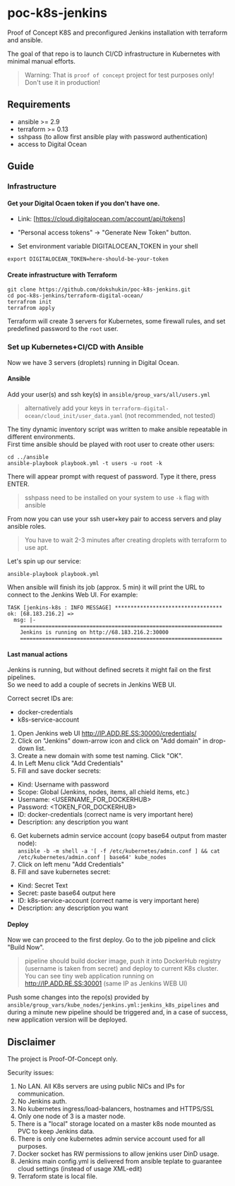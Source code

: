 # poc-k8s-jenkins
Proof of Concept K8S and preconfigured Jenkins installation with terraform and ansible.  

The goal of that repo is to launch CI/CD infrastructure in Kubernetes with minimal manual efforts.
> Warning: That is `proof of concept` project for test purposes only! Don't use it in production!

## Requirements
  - ansible >= 2.9
  - terraform >= 0.13
  - sshpass (to allow first ansible play with password authentication)
  - access to Digital Ocean

## Guide

### Infrastructure

#### Get your Digital Ocaen token if you don't have one.

  * Link: [https://cloud.digitalocean.com/account/api/tokens]

  * "Personal access tokens" -> "Generate New Token" button.

  * Set environment variable DIGITALOCEAN_TOKEN in your shell
```
export DIGITALOCEAN_TOKEN=here-should-be-your-token
```

#### Create infrastructure with Terraform
```
git clone https://github.com/dokshukin/poc-k8s-jenkins.git
cd poc-k8s-jenkins/terraform-digital-ocean/
terrafrom init
terrafrom apply
```
Terraform will create 3 servers for Kubernetes, some firewall rules, and set predefined password to the `root` user.


### Set up Kubernetes+CI/CD with Ansible
Now we have 3 servers (droplets) running in Digital Ocean.

#### Ansible
Add your user(s) and ssh key(s) in `ansible/group_vars/all/users.yml`
> alternatively add your keys in `terraform-digital-ocean/cloud_init/user_data.yaml` (not recommended, not tested)

The tiny dynamic inventory script was written to make ansible repeatable in different environments.  
First time ansible should be played with root user to create other users:
```
cd ../ansible
ansible-playbook playbook.yml -t users -u root -k
```
There will appear prompt with request of password. Type it there, press ENTER.
> sshpass need to be installed on your system to use `-k` flag with ansible

From now you can use your ssh user+key pair to access servers and play ansible roles.
> You have to wait 2-3 minutes after creating droplets with terraform to use apt.

Let's spin up our service:
```
ansible-playbook playbook.yml
```
When ansible will finish its job (approx. 5 min) it will print the URL to connect to the Jenkins Web UI. For example:
```
TASK [jenkins-k8s : INFO MESSAGE] **********************************
ok: [68.183.216.2] =>
  msg: |-
    ================================================================
    Jenkins is running on http://68.183.216.2:30000
    ================================================================
```

#### Last manual actions
Jenkins is running, but without defined secrets it might fail on the first pipelines.  
So we need to add a couple of secrets in Jenkins WEB UI.

Correct secret IDs are:
  * docker-credentials
  * k8s-service-account

1. Open Jenkins web UI http://IP.ADD.RE.SS:30000/credentials/
2. Click on "Jenkins" down-arrow icon and click on "Add domain" in drop-down list.
3. Create a new domain with some test naming. Click "OK".
4. In Left Menu click "Add Credentials"
5. Fill and save docker secrets:
  * Kind: Username with password
  * Scope: Global (Jenkins, nodes, items, all chield items, etc.)
  * Username: <USERNAME_FOR_DOCKERHUB>
  * Password: <TOKEN_FOR_DOCKERHUB>
  * ID: docker-credentials (correct name is very important here)
  * Description: any description you want
6. Get kubernets admin service account (copy base64 output from master node):  
```ansible -b -m shell -a '[ -f /etc/kubernetes/admin.conf ] && cat /etc/kubernetes/admin.conf | base64' kube_nodes```
7. Click on left menu "Add Credentials"
8. Fill and save kubernetes secret:
  * Kind: Secret Text
  * Secret: paste base64 output here
  * ID: k8s-service-account (correct name is very important here)
  * Description: any description you want

#### Deploy
Now we can proceed to the first deploy.
Go to the job pipeline and click "Build Now".
> pipeline should build docker image, push it into DockerHub registry (username is taken from secret) and deploy to current K8s cluster.
You can see tiny web application running on http://IP.ADD.RE.SS:30001 (same IP as Jenkins WEB UI)

Push some changes into the repo(s) provided by `ansible/group_vars/kube_nodes/jenkins.yml:jenkins_k8s_pipelines` and during a minute new pipeline should be triggered and, in a case of success, new application version will be deployed.

## Disclaimer
The project is Proof-Of-Concept only.

Security issues:
1. No LAN. All K8s servers are using public NICs and IPs for communication.
2. No Jenkins auth.
3. No kubernetes ingress/load-balancers, hostnames and HTTPS/SSL
4. Only one node of 3 is a master node.
5. There is a "local" storage located on a master k8s node mounted as PVC to keep Jenkins data.
6. There is only one kubernetes admin service account used for all purposes.
7. Docker socket has RW permissions to allow jenkins user DinD usage.
8. Jenkins main config.yml is delivered from ansible teplate to guarantee cloud settings (instead of usage XML-edit)
9. Terraform state is local file.
